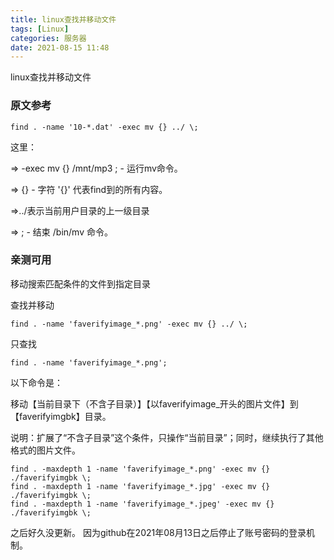 ```yaml
---
title: linux查找并移动文件 
tags: [Linux]
categories: 服务器
date: 2021-08-15 11:48
---
```


linux查找并移动文件

### 原文参考

    find . -name '10-*.dat' -exec mv {} ../ \;

这里：

=> -exec mv {} /mnt/mp3 \; - 运行mv命令。

=> {} - 字符 '{}' 代表find到的所有内容。

=>../表示当前用户目录的上一级目录

=> \; - 结束 /bin/mv 命令。


### 亲测可用

移动搜索匹配条件的文件到指定目录

查找并移动

    find . -name 'faverifyimage_*.png' -exec mv {} ../ \;

只查找

    find . -name 'faverifyimage_*.png';

以下命令是：

移动【当前目录下（不含子目录）】【以faverifyimage_开头的图片文件】到【faverifyimgbk】目录。

说明：扩展了“不含子目录”这个条件，只操作“当前目录”；同时，继续执行了其他格式的图片文件。

    find . -maxdepth 1 -name 'faverifyimage_*.png' -exec mv {} ./faverifyimgbk \;
    find . -maxdepth 1 -name 'faverifyimage_*.jpg' -exec mv {} ./faverifyimgbk \;
    find . -maxdepth 1 -name 'faverifyimage_*.jpeg' -exec mv {} ./faverifyimgbk \;

之后好久没更新。
因为github在2021年08月13日之后停止了账号密码的登录机制。
　　




